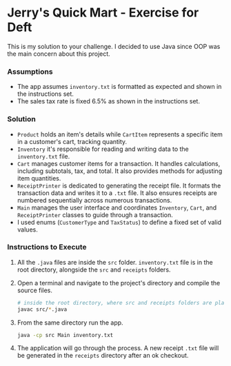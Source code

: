 # Jerry's Quick Mart - Exercise for Deft

This is my solution to your challenge. I decided to use Java since OOP was the main concern about this project. 

### Assumptions

  * The app assumes `inventory.txt` is formatted as expected and shown in the instructions set.
  * The sales tax rate is fixed 6.5% as shown in the instructions set.

### Solution

  * `Product` holds an item's details while `CartItem` represents a specific item in a customer's cart, tracking quantity.
  * `Inventory` it's responsible for reading and writing data to the `inventory.txt` file.
  * `Cart` manages customer items for a transaction. It handles calculations, including subtotals, tax, and total. It also provides methods for adjusting item quantities.
  * `ReceiptPrinter` is dedicated to generating the receipt file. It formats the transaction data and writes it to a `.txt` file. It also ensures receipts are numbered sequentially across numerous transactions.
  * `Main` manages the user interface and coordinates `Inventory`, `Cart`, and `ReceiptPrinter` classes to guide through a transaction.
  * I used enums (`CustomerType` and `TaxStatus`) to define a fixed set of valid values.

### Instructions to Execute

1.  All the `.java` files are inside the `src` folder. `inventory.txt` file is in the root directory, alongside the `src` and `receipts` folders.

2.  Open a terminal and navigate to the project's directory and compile the source files.

    ```bash
    # inside the root directory, where src and receipts folders are placed
    javac src/*.java
    ```

3.  From the same directory run the app.

    ```bash
    java -cp src Main inventory.txt
    ```

4.  The application will go through the process. A new receipt `.txt` file will be generated in the `receipts` directory after an ok checkout.
